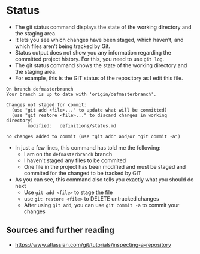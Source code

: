 # Status

* The git status command displays the state of the working directory and the staging area.
* It lets you see which changes have been staged, which haven’t, and which files aren’t being tracked by Git. 
* Status output does not show you any information regarding the committed project history. For this, you need to use ``git log``.
* The git status command shows the state of the working directory and the staging area.
* For example, this is the GIT status of the repository as I edit this file.

```
On branch defmasterbranch
Your branch is up to date with 'origin/defmasterbranch'.

Changes not staged for commit:
  (use "git add <file>..." to update what will be committed)
  (use "git restore <file>..." to discard changes in working directory)
        modified:   definitions/status.md

no changes added to commit (use "git add" and/or "git commit -a")
```

* In just a few lines, this command has told me the following:
    * I am on the ``defmasterbranch`` branch
    * I haven't staged any files to be commited
    * One file in the project has been modified and must be staged and commited for the changed to be tracked by GIT
* As you can see, this command also tells you exactly what you should do next
    * Use ``git add <file>`` to stage the file
    * use ``git restore <file>`` to DELETE untracked changes
    * After using ``git add``, you can use ``git commit -a`` to commit your changes

## Sources and further reading

* https://www.atlassian.com/git/tutorials/inspecting-a-repository